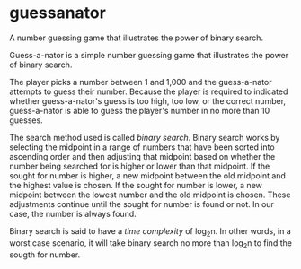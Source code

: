 # guessanator
A number guessing game that illustrates the power of binary search.


Guess-a-nator is a simple number guessing game that illustrates the power of binary search. 

The player picks a number between 1 and 1,000 and the guess-a-nator attempts to guess their number. Because the player is required to indicated whether guess-a-nator's guess is too high, too low, or the correct number, guess-a-nator is able to guess the player's number in no more than 10 guesses. 

The search method used is called _binary search_. Binary search works by selecting the midpoint in a range of numbers that have been sorted into ascending order and then adjusting that midpoint based on whether the number being searched for is higher or lower than that midpoint. If the sought for number is higher, a new midpoint between the old midpoint and the highest value is chosen. If the sought for number is lower, a new midpoint between the lowest number and the old midpoint is chosen. These adjustments continue until the sought for number is found or not. In our case, the number is always found. 

Binary search is said to have a _time complexity_ of log<sub>2</sub>n. In other words, in a worst case scenario, it will take binary search no more than log<sub>2</sub>n to find the sougth for number.
